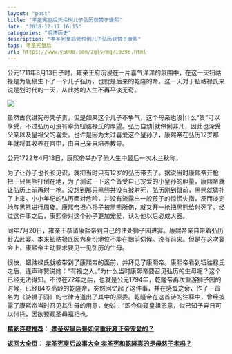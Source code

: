```yaml
---
layout: "post"
title: "孝圣宪皇后凭伶俐儿子弘历获赞于康熙"
date: "2018-12-17 16:15"
categories: "明清历史"
description: "孝圣宪皇后凭伶俐儿子弘历获赞于康熙"
tags: 孝圣宪皇后
url: https://www.y5000.com/zgls/mq/19396.html
---
```






公元1711年8月13日子时，雍亲王府沉浸在一片喜气洋洋的氛围中，在这一天钮祜禄是为胤稹生下了一个儿子弘历，也就是后来的乾隆的帝。这一天对于钮祜禄氏来说是划时代的一天，从此她的人生不再平淡无奇。

![](https://img.y5000.com/uploads/allimg/170418/6-1F41P951221V.jpg)

虽然古代讲究母凭子贵，但是如果这个儿子不争气，这个母亲也没|什么“贵”可以享受，不过弘历可没有辜负钮祜禄氏的厚望。弘历自幼|就伶俐非凡，因此也深受父亲以及皇祖父的喜爱。也许是因为太过喜爱这个皇孙了，康熙帝在弘历12岁那年就将其收养在宫中，由自己亲自培养教导。

公元1722年4月13日，康熙帝举办了他人生中最后一次木兰秋称，

为了让孙子也长长见识，就把当时只有12岁的弘历带去了。据说当时康熙帝开枪把一只黑熊打倒在地，为了测试一下这个备受自己宠爱的小皇孙的胆量，康熙帝就让弘历上前再射一枪。没想到那只黑熊并没有被射死，弘历刚到跟前，黑熊就猛扑了上来。小小年纪的弘历面对危险，并没有流露出一般孩子的惊慌失措，反而淡定地与黑熊进行周旋。康熙帝担心孙子被黑熊所伤，就又开一枪把黑熊给射死了。经过这件事之后，康熙帝对这个孙子更加宠爱，认为他以后必成大器。

同年7月20日，雍亲王恭请康熙帝到自己的住处狮子园进宴。康熙帝亲自带着弘历赶去赴宴。本来钮祜禄氏因为身份地位不能在御前伺候。没有前来。但是在这次宴会上，康熙帝主动要求要见一见弘历的生母。

很快，钮祜禄氏就被带到了康熙帝的面前，并拜见了康熙帝。康熙帝看到钮祜禄氏之后，连声称赞说她：“有福之人。”为什么当时康熙帝要召见弘历的生母呢？这个已经无法得知。不过在72年之后，也就是公元1794年，乾隆帝再次重游狮子园的时候，已经84岁高龄的乾隆帝，突然回忆起了这件事，并在感慨之余，作了一首名为《游狮子园》的七律诗道出了其中的原委。乾隆帝在这首诗的注释中，曾经披露了康熙帝当时召见其生母的用意，他说：“即今仰窥皇祖恩意，似已知予异日可以付托，因欲预观圣母福相也。

[**精彩连载推荐**](https://www.y5000.com/zgls/mq/19397.html)：[
**孝圣宪皇后是如何重获雍正帝宠爱的？**](https://www.y5000.com/zgls/mq/19397.html)

[**返回大全页**](https://www.y5000.com/zgls/mq/19406.html)： **[孝圣宪皇后故事大全
孝圣宪和乾隆真的是母慈子孝吗？](https://www.y5000.com/zgls/mq/19406.html)**
